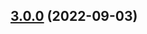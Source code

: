

## [3.0.0](https://github.com/bentzibentz/tailwindcss-animate.css/compare/v1.0.8...v3.0.0) (2022-09-03)